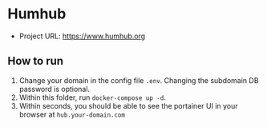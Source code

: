 # Humhub

- Project URL: https://www.humhub.org

## How to run
1. Change your domain in the config file `.env`. Changing the subdomain DB password is optional.
1. Within this folder, run `docker-compose up -d`.
1. Within seconds, you should be able to see the portainer UI in your browser at `hub.your-domain.com`
